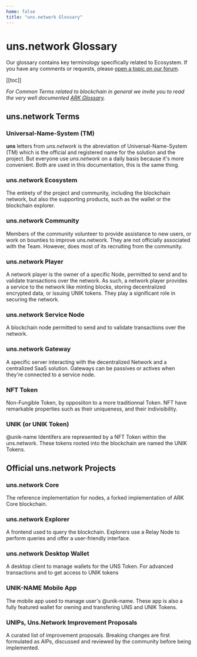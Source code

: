 ```yaml
---
home: false
title: "uns.network Glossary"
---
```


# uns.network Glossary 

Our glossary contains key terminology specifically related to <uns/> Ecosystem. If you have any comments or requests, please [open a topic on our forum](https://forum.unik-name.com).

[[toc]]

_For Common Terms related to blockchain in general we invite you to read the very well documented [ARK Glossary](https://arkdoc-23.docs.uns.network/glossary/)._

## uns.network Terms

### Universal-Name-System (TM)

**uns** letters from _uns.network_ is the abreviation of Universal-Name-System (TM) which is the official and registered name for the solution and the project. But everyone use _uns.network_ on a daily basis because it's more convenient. Both are used in this documentation,  this is the same thing.

### uns.network Ecosystem

The entirety of the <uns/> project and community, including the blockchain network, but also the supporting products, such as the wallet or the blockchain explorer.

### uns.network Community

Members of the <uns/> community volunteer to provide assistance to new users, or work on bounties to improve uns.network. They are not officially associated with the <uns/> Team. However, <uns/> does most of its recruiting from the community.

### uns.network Player

A network player is the owner of a specific <uns/> Node, permitted to send and to validate transactions over the network. As such, a network player provides a service to the network like minting blocks, storing decentralized encrypted data, or issuing UNIK tokens. They play a significant role in securing the network.

### uns.network Service Node

A blockchain node permitted to send and to validate transactions over the network.

### uns.network Gateway

A specific server interacting with the decentralized Network and a centralized SaaS solution. Gateways can be passives or actives when they're connected to a service node.

### NFT Token

Non-Fungible Token, by opposiiton to a more traditionnal Token. NFT have remarkable properties such as their uniqueness, and their indivisibility.

### UNIK (or UNIK Token)

@unik-name Identifers are represented by a NFT Token within the uns.network. These tokens rooted into the blockchain are named the UNIK Tokens.

## Official uns.network Projects

### uns.network Core

The reference implementation for <uns/> nodes, a forked implementation of ARK Core blockchain.

### uns.network Explorer

A frontend used to query the <uns/> blockchain. Explorers use a Relay Node to perform queries and offer a user-friendly interface.

### uns.network Desktop Wallet

A desktop client to manage wallets for the UNS Token. For advanced transactions and to get access to UNIK tokens 

### UNIK-NAME Mobile App

The mobile app used to manage user's @unik-name. These app is also a fully featured wallet for owning and transfering UNS and UNIK Tokens.

### UNIPs, Uns.Network Improvement Proposals

A curated list of improvement proposals. Breaking changes are first formulated as AIPs, discussed and reviewed by the community before being implemented.
